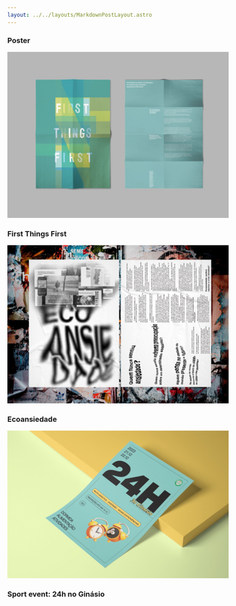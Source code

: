```yaml
---
layout: ../../layouts/MarkdownPostLayout.astro
---
```


<h3>Poster</h3>

   <div class="container">
        <img src="/public/1 poster Grande.jpeg"  alt="poster mockup, about manifesto first things first">
            <div class="caption">
  		        <h3>First Things First</h3>
  	        </div>
  </div>

   <div class="container">
        <img src="/public/poster_eco Grande.jpeg" alt="poster mockup, black and white with eco-anxiety theme">
            <div class="caption">
  		        <h3>Ecoansiedade</h3>
  	        </div>
  </div>

<div class="container">
        <img src="/public/24h mockup Grande.jpeg" alt="poster mockup, green background">
            <div class="caption">
  		        <h3>Sport event: 24h no Ginásio</h3>
  	        </div>
  </div>